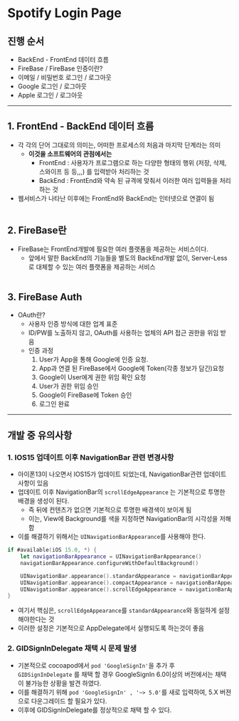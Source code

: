 # Spotify Login Page

## 진행 순서
- BackEnd - FrontEnd 데이터 흐름
- FireBase / FireBase 인증이란? 
- 이메일 / 비밀번호 로그인 / 로그아웃
- Google 로그인 / 로그아웃
- Apple 로그인 / 로그아웃

---
## 1. FrontEnd - BackEnd 데이터 흐름
- 각 각의 단어 그대로의 의미는, 어떠한 프로세스의 처음과 마지막 단계라는 의미
    - **이것을 소프트웨어의 관점에서는**
        - FrontEnd : 사용자가 프로그램으로 하는 다양한 형태의 행위 (저장, 삭제, 스와이프 등 등,,,) 를 입력받아 처리하는 것
        - BackEnd : FrontEnd와 약속 된 규격에 맞춰서 이러한 여러 입력들을 처리하는 것
- 웹서비스가 나타난 이후에는 FrontEnd와 BackEnd는 인터넷으로 연결이 됨
    <br/><br/>
## 2. FireBase란 
- FireBase는 FrontEnd개발에 필요한 여러 플랫폼을 제공하는 서비스이다.
    - 앞에서 말한 BackEnd의 기능들을 별도의 BackEnd개발 없이, Server-Less로 대체할 수 있는 여러 플랫폼을 제공하는 서비스
   <br/><br/>
## 3. FireBase Auth
- OAuth란?
    - 사용자 인증 방식에 대한 업계 표준
    - ID/PW를 노출하지 않고, OAuth를 사용하는 업체의 API 접근 권한을 위임 받음
    - 인증 과정
        1. User가 App을 통해 Google에 인증 요청.
        2. App과 연결 된 FireBase에서 Google에 Token(각종 정보가 담긴)요청
        3. Google이 User에게 권한 위임 확인 요청
        4. User가 권한 위임 승인
        5. Google이 FireBase에 Token 승인
        6. 로그인 완료
---
## 개발 중 유의사항

### 1. IOS15 업데이트 이후 NavigationBar 관련 변경사항
- 아이폰13이 나오면서 IOS15가 업데이트 되었는데, NavigationBar관련 업데이트 사항이 있음
- 업데이트 이후 NavigationBar의 ```scrollEdgeAppearance``` 는 기본적으로 투명한 배경을 생성이 된다.
    - 즉 뒤에 컨텐츠가 없으면 기본적으로 투명한 배경색이 보이게 됨
    - 이는, View에 Background를 색을 지정하면 NavigationBar의 시각성을 저해함
- 이를 해결하기 위해서는 ```UINavigationBarAppearance```를 사용해야 한다.
```swift
if #available(iOS 15.0, *) {
    let navigationBarAppearance = UINavigationBarAppearance()
    navigationBarAppearance.configureWithDefaultBackground()

    UINavigationBar.appearance().standardAppearance = navigationBarAppearance
    UINavigationBar.appearance().compactAppearance = navigationBarAppearance
    UINavigationBar.appearance().scrollEdgeAppearance = navigationBarAppearance
}
```
- 여기서 핵심은, ```scrollEdgeAppearance```를 ```standardAppearance```와 동일하게 설정해야한다는 것
- 이러한 설정은 기본적으로 AppDelegate에서 실행되도록 하는것이 좋음

### 2. GIDSignInDelegate 채택 시 문제 발생
- 기본적으로 cocoapod에서 ```pod 'GoogleSignIn'```을 추가 후<br/>
 ```GIDSignInDelegate``` 를 채택 할 경우 GoogleSignIn 6.0이상의 버전에서는 채택이 불가능한 상황을 발견 하였다.
 - 이를 해결하기 위해 ```pod 'GoogleSignIn' , '~> 5.0'```를 새로 입력하여, 5.X 버젼으로 다운그레이드 할 필요가 있다.
 - 이후에 GIDSignInDelegate를 정상적으로 채택 할 수 있다.